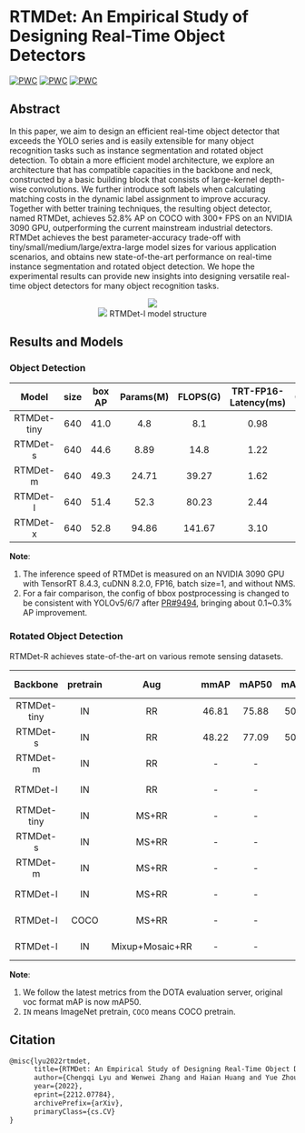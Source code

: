 # RTMDet: An Empirical Study of Designing Real-Time Object Detectors

[![PWC](https://img.shields.io/endpoint.svg?url=https://paperswithcode.com/badge/rtmdet-an-empirical-study-of-designing-real/real-time-instance-segmentation-on-mscoco)](https://paperswithcode.com/sota/real-time-instance-segmentation-on-mscoco?p=rtmdet-an-empirical-study-of-designing-real)
[![PWC](https://img.shields.io/endpoint.svg?url=https://paperswithcode.com/badge/rtmdet-an-empirical-study-of-designing-real/object-detection-in-aerial-images-on-dota-1)](https://paperswithcode.com/sota/object-detection-in-aerial-images-on-dota-1?p=rtmdet-an-empirical-study-of-designing-real)
[![PWC](https://img.shields.io/endpoint.svg?url=https://paperswithcode.com/badge/rtmdet-an-empirical-study-of-designing-real/object-detection-in-aerial-images-on-hrsc2016)](https://paperswithcode.com/sota/object-detection-in-aerial-images-on-hrsc2016?p=rtmdet-an-empirical-study-of-designing-real)

<!-- [ALGORITHM] -->

## Abstract

In this paper, we aim to design an efficient real-time object detector that exceeds the YOLO series and is easily extensible for many object recognition tasks such as instance segmentation and rotated object detection. To obtain a more efficient model architecture, we explore an architecture that has compatible capacities in the backbone and neck, constructed by a basic building block that consists of large-kernel depth-wise convolutions. We further introduce soft labels when calculating matching costs in the dynamic label assignment to improve accuracy. Together with better training techniques, the resulting object detector, named RTMDet, achieves 52.8% AP on COCO with 300+ FPS on an NVIDIA 3090 GPU, outperforming the current mainstream industrial detectors. RTMDet achieves the best parameter-accuracy trade-off with tiny/small/medium/large/extra-large model sizes for various application scenarios, and obtains new state-of-the-art performance on real-time instance segmentation and rotated object detection. We hope the experimental results can provide new insights into designing versatile real-time object detectors for many object recognition tasks.

<div align=center>
<img src="https://user-images.githubusercontent.com/12907710/208070055-7233a3d8-955f-486a-82da-b714b3c3bbd6.png"/>
</div>

<div align=center>
<img src="https://user-images.githubusercontent.com/27466624/204126145-cb4ff4f1-fb16-455e-96b5-17620081023a.jpg"/>
RTMDet-l model structure
</div>

## Results and Models

### Object Detection

|    Model    | size | box AP | Params(M) | FLOPS(G) | TRT-FP16-Latency(ms) |                       Config                        |                                                                                                                                                                 Download                                                                                                                                                                 |
| :---------: | :--: | :----: | :-------: | :------: | :------------------: | :-------------------------------------------------: | :--------------------------------------------------------------------------------------------------------------------------------------------------------------------------------------------------------------------------------------------------------------------------------------------------------------------------------------: |
| RTMDet-tiny | 640  |  41.0  |    4.8    |   8.1    |         0.98         | [config](./rtmdet_l_syncbn_fast_8xb32-300e_coco.py) | [model](https://download.openmmlab.com/mmyolo/v0/rtmdet/rtmdet_tiny_syncbn_fast_8xb32-300e_coco/rtmdet_tiny_syncbn_fast_8xb32-300e_coco_20230102_140117-dbb1dc83.pth) \| [log](https://download.openmmlab.com/mmyolo/v0/rtmdet/rtmdet_tiny_syncbn_fast_8xb32-300e_coco/rtmdet_tiny_syncbn_fast_8xb32-300e_coco_20230102_140117.log.json) |
|  RTMDet-s   | 640  |  44.6  |   8.89    |   14.8   |         1.22         | [config](./rtmdet_s_syncbn_fast_8xb32-300e_coco.py) |       [model](https://download.openmmlab.com/mmyolo/v0/rtmdet/rtmdet_s_syncbn_fast_8xb32-300e_coco/rtmdet_s_syncbn_fast_8xb32-300e_coco_20221230_182329-0a8c901a.pth) \| [log](https://download.openmmlab.com/mmyolo/v0/rtmdet/rtmdet_s_syncbn_fast_8xb32-300e_coco/rtmdet_s_syncbn_fast_8xb32-300e_coco_20221230_182329.log.json)       |
|  RTMDet-m   | 640  |  49.3  |   24.71   |  39.27   |         1.62         | [config](./rtmdet_m_syncbn_fast_8xb32-300e_coco.py) |       [model](https://download.openmmlab.com/mmyolo/v0/rtmdet/rtmdet_m_syncbn_fast_8xb32-300e_coco/rtmdet_m_syncbn_fast_8xb32-300e_coco_20230102_135952-40af4fe8.pth) \| [log](https://download.openmmlab.com/mmyolo/v0/rtmdet/rtmdet_m_syncbn_fast_8xb32-300e_coco/rtmdet_m_syncbn_fast_8xb32-300e_coco_20230102_135952.log.json)       |
|  RTMDet-l   | 640  |  51.4  |   52.3    |  80.23   |         2.44         | [config](./rtmdet_l_syncbn_fast_8xb32-300e_coco.py) |       [model](https://download.openmmlab.com/mmyolo/v0/rtmdet/rtmdet_l_syncbn_fast_8xb32-300e_coco/rtmdet_l_syncbn_fast_8xb32-300e_coco_20230102_135928-ee3abdc4.pth) \| [log](https://download.openmmlab.com/mmyolo/v0/rtmdet/rtmdet_l_syncbn_fast_8xb32-300e_coco/rtmdet_l_syncbn_fast_8xb32-300e_coco_20230102_135928.log.json)       |
|  RTMDet-x   | 640  |  52.8  |   94.86   |  141.67  |         3.10         | [config](./rtmdet_x_syncbn_fast_8xb32-300e_coco.py) |       [model](https://download.openmmlab.com/mmyolo/v0/rtmdet/rtmdet_x_syncbn_fast_8xb32-300e_coco/rtmdet_x_syncbn_fast_8xb32-300e_coco_20221231_100345-b85cd476.pth) \| [log](https://download.openmmlab.com/mmyolo/v0/rtmdet/rtmdet_x_syncbn_fast_8xb32-300e_coco/rtmdet_x_syncbn_fast_8xb32-300e_coco_20221231_100345.log.json)       |

**Note**:

1. The inference speed of RTMDet is measured on an NVIDIA 3090 GPU with TensorRT 8.4.3, cuDNN 8.2.0, FP16, batch size=1, and without NMS.
2. For a fair comparison, the config of bbox postprocessing is changed to be consistent with YOLOv5/6/7 after [PR#9494](https://github.com/open-mmlab/mmdetection/pull/9494), bringing about 0.1~0.3% AP improvement.

### Rotated Object Detection

RTMDet-R achieves state-of-the-art on various remote sensing datasets.

|  Backbone   | pretrain |       Aug       | mmAP  | mAP50 | mAP75 | Params(M) | FLOPS(G) | TRT-FP16-Latency(ms) |                                 Config                                 |         Download         |
| :---------: | :------: | :-------------: | :---: | :---: | :---: | :-------: | :------: | :------------------: | :--------------------------------------------------------------------: | :----------------------: |
| RTMDet-tiny |    IN    |       RR        | 46.81 | 75.88 | 50.08 |   4.88    |  20.45   |         4.40         |      [config](./rotate/rtmdet_tiny_syncbn_fast_1xb8-36e_dota.py)       | [model](<>) \| [log](<>) |
|  RTMDet-s   |    IN    |       RR        | 48.22 | 77.09 | 50.61 |   8.86    |  37.62   |         4.86         |        [config](./rotate/rtmdet_s_syncbn_fast_1xb8-36e_dota.py)        | [model](<>) \| [log](<>) |
|  RTMDet-m   |    IN    |       RR        |   -   |   -   |   -   |   24.67   |  99.76   |         7.82         |        [config](./rotate/rtmdet_m_syncbn_fast_1xb8-36e_dota.py)        | [model](<>) \| [log](<>) |
|  RTMDet-l   |    IN    |       RR        |   -   |   -   |   -   |   52.27   |  204.21  |        10.82         |        [config](./rotate/rtmdet_l_syncbn_fast_1xb8-36e_dota.py)        | [model](<>) \| [log](<>) |
| RTMDet-tiny |    IN    |      MS+RR      |   -   |   -   |   -   |   4.88    |  20.45   |         4.40         |     [config](./rotate/rtmdet_tiny_syncbn_fast_1xb8-36e_dota_ms.py)     | [model](<>) \| [log](<>) |
|  RTMDet-s   |    IN    |      MS+RR      |   -   |   -   |   -   |   8.86    |  37.62   |         4.86         |      [config](./rotate/rtmdet_s_syncbn_fast_1xb8-36e_dota_ms.py)       | [model](<>) \| [log](<>) |
|  RTMDet-m   |    IN    |      MS+RR      |   -   |   -   |   -   |   24.67   |  99.76   |         7.82         |      [config](./rotate/rtmdet_m_syncbn_fast_1xb8-36e_dota_ms.py)       | [model](<>) \| [log](<>) |
|  RTMDet-l   |    IN    |      MS+RR      |   -   |   -   |   -   |   52.27   |  204.21  |        10.82         |      [config](./rotate/rtmdet_l_syncbn_fast_1xb8-36e_dota_ms.py)       | [model](<>) \| [log](<>) |
|  RTMDet-l   |   COCO   |      MS+RR      |   -   |   -   |   -   |   52.27   |  204.21  |        10.82         | [config](./rotate/rtmdet-r_l_pretrain_syncbn_fast_1xb8_36e_dota_ms.py) | [model](<>) \| [log](<>) |
|  RTMDet-l   |    IN    | Mixup+Mosaic+RR |   -   |   -   |   -   |   52.27   |  204.21  |        10.82         |      [config](./rotate/rtmdet-r_l_syncbn_fast_1xb8_100e_dota.py)       | [model](<>) \| [log](<>) |

**Note**:

1. We follow the latest metrics from the DOTA evaluation server, original voc format mAP is now mAP50.
2. `IN` means ImageNet pretrain, `COCO` means COCO pretrain.

## Citation

```latex
@misc{lyu2022rtmdet,
      title={RTMDet: An Empirical Study of Designing Real-Time Object Detectors},
      author={Chengqi Lyu and Wenwei Zhang and Haian Huang and Yue Zhou and Yudong Wang and Yanyi Liu and Shilong Zhang and Kai Chen},
      year={2022},
      eprint={2212.07784},
      archivePrefix={arXiv},
      primaryClass={cs.CV}
}
```
